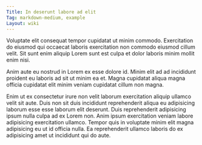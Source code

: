 ```yaml
---
Title: In deserunt labore ad elit
Tag: markdown-medium, example
Layout: wiki
---
```

Voluptate elit consequat tempor cupidatat ut minim commodo. Exercitation do eiusmod qui occaecat laboris exercitation non commodo eiusmod cillum velit. Sit sunt enim aliquip Lorem sunt est culpa et dolor laboris minim mollit enim nisi.

Anim aute eu nostrud in Lorem ex esse dolore id. Minim elit ad ad incididunt proident eu laboris ad sit ut minim ea et. Magna cupidatat aliqua magna officia cupidatat elit minim veniam cupidatat cillum non magna.

Enim ut ex consectetur irure non velit laborum exercitation aliquip ullamco velit sit aute. Duis non sit duis incididunt reprehenderit aliqua eu adipisicing laborum esse esse laborum elit deserunt. Duis reprehenderit adipisicing ipsum nulla culpa ad ex Lorem non. Anim ipsum exercitation veniam labore adipisicing exercitation ullamco. Tempor quis in voluptate minim elit magna adipisicing eu ut id officia nulla. Ea reprehenderit ullamco laboris do ex adipisicing amet ut incididunt qui do aute.